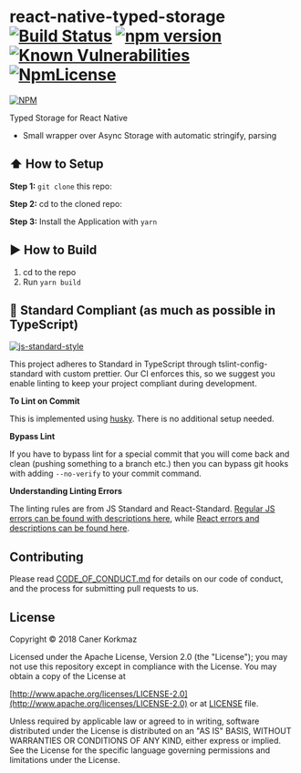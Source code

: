 # react-native-typed-storage [![Build Status](https://travis-ci.org/Kausta/react-native-typed-storage.svg?branch=master)](https://travis-ci.org/Kausta/react-native-typed-storage) [![npm version](https://badge.fury.io/js/react-native-typed-storage.svg)](https://badge.fury.io/js/react-native-typed-storage) [![Known Vulnerabilities](https://snyk.io/test/github/Kausta/react-native-typed-storage/badge.svg?targetFile=package.json)](https://snyk.io/test/github/Kausta/react-native-typed-storage?targetFile=package.json) [![NpmLicense](https://img.shields.io/npm/l/react-native-typed-storage.svg)](./LICENSE)
 
 [![NPM](https://nodei.co/npm/react-native-typed-storage.png)](https://nodei.co/npm/react-native-typed-storage/)
 
Typed Storage for React Native
- Small wrapper over Async Storage with automatic stringify, parsing
 
## :arrow_up: How to Setup

**Step 1:** `git clone` this repo:

**Step 2:** cd to the cloned repo:

**Step 3:** Install the Application with `yarn`


## :arrow_forward: How to Build

1. cd to the repo
2. Run `yarn build`

## :no_entry_sign: Standard Compliant (as much as possible in TypeScript)

[![js-standard-style](https://cdn.rawgit.com/feross/standard/master/badge.svg)](https://github.com/feross/standard)

This project adheres to Standard in TypeScript through tslint-config-standard with custom prettier.  Our CI enforces this, so we suggest you enable linting to keep your project compliant during development.

**To Lint on Commit**

This is implemented using [husky](https://github.com/typicode/husky). There is no additional setup needed.

**Bypass Lint**

If you have to bypass lint for a special commit that you will come back and clean (pushing something to a branch etc.) then you can bypass git hooks with adding `--no-verify` to your commit command.

**Understanding Linting Errors**

The linting rules are from JS Standard and React-Standard.  [Regular JS errors can be found with descriptions here](http://eslint.org/docs/rules/), while [React errors and descriptions can be found here](https://github.com/yannickcr/eslint-plugin-react).

 
## Contributing
 
Please read [CODE_OF_CONDUCT.md](./CODE_OF_CONDUCT.md) for details on our code of conduct, and the process for submitting pull requests to us.
 
## License 
 
Copyright © 2018 Caner Korkmaz

Licensed under the Apache License, Version 2.0 (the "License");
you may not use this repository except in compliance with the License.
You may obtain a copy of the License at

[http://www.apache.org/licenses/LICENSE-2.0](http://www.apache.org/licenses/LICENSE-2.0)
or at [LICENSE](./LICENSE) file.

Unless required by applicable law or agreed to in writing, software
distributed under the License is distributed on an "AS IS" BASIS,
WITHOUT WARRANTIES OR CONDITIONS OF ANY KIND, either express or implied.
See the License for the specific language governing permissions and
limitations under the License.
